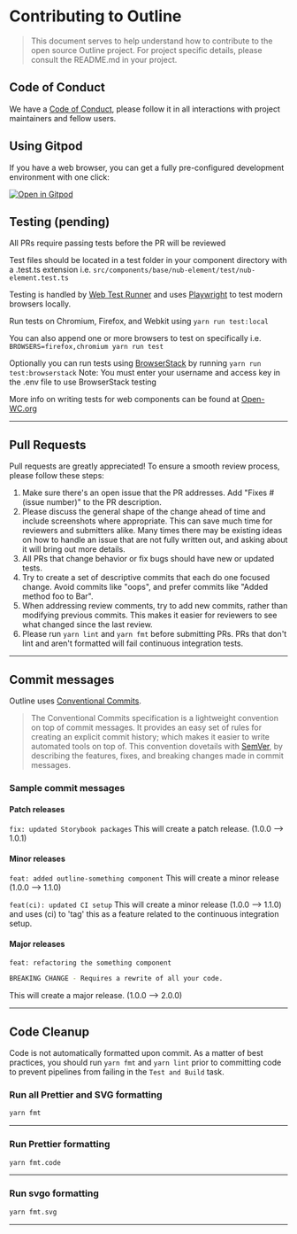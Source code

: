 # Contributing to Outline

> This document serves to help understand how to contribute to the open source Outline project. For project specific details, please consult the README.md in your project.

## Code of Conduct

We have a [Code of Conduct](https://github.com/phase2/outline/blob/next/CODE_OF_CONDUCT.md), please follow it in all interactions with project maintainers and fellow users.

## Using Gitpod

If you have a web browser, you can get a fully pre-configured development environment with one click:

[![Open in Gitpod](https://gitpod.io/button/open-in-gitpod.svg)](https://gitpod.io/#https://github.com/phase2/outline)

## Testing (pending)

All PRs require passing tests before the PR will be reviewed

Test files should be located in a test folder in your component directory with a .test.ts extension i.e. `src/components/base/nub-element/test/nub-element.test.ts`

Testing is handled by [Web Test Runner](https://modern-web.dev/guides/test-runner/getting-started/) and uses [Playwright](https://playwright.dev/) to test modern browsers locally.

Run tests on Chromium, Firefox, and Webkit using
`yarn run test:local`

You can also append one or more browsers to test on specifically i.e.
`BROWSERS=firefox,chromium yarn run test`

Optionally you can run tests using [BrowserStack](https://www.browserstack.com/) by running
`yarn run test:browserstack`
Note: You must enter your username and access key in the .env file to use BrowserStack testing

More info on writing tests for web components can be found at [Open-WC.org](https://open-wc.org/docs/testing/helpers/)

---

## Pull Requests

Pull requests are greatly appreciated! To ensure a smooth review process, please follow these steps:

1. Make sure there's an open issue that the PR addresses. Add "Fixes #(issue number)" to the PR description.
2. Please discuss the general shape of the change ahead of time and include screenshots where appropriate. This can save much time for reviewers and submitters alike. Many times there may be existing ideas on how to handle an issue that are not fully written out, and asking about it will bring out more details.
3. All PRs that change behavior or fix bugs should have new or updated tests.
4. Try to create a set of descriptive commits that each do one focused change. Avoid commits like "oops", and prefer commits like "Added method foo to Bar".
5. When addressing review comments, try to add new commits, rather than modifying previous commits. This makes it easier for reviewers to see what changed since the last review.
6. Please run `yarn lint` and `yarn fmt` before submitting PRs. PRs that don't lint and aren't formatted will fail continuous integration tests.

---

## Commit messages

Outline uses [Conventional Commits](https://www.conventionalcommits.org/en/v1.0.0/).
> The Conventional Commits specification is a lightweight convention on top of commit messages. It provides an easy set of rules for creating an explicit commit history; which makes it easier to write automated tools on top of. This convention dovetails with [SemVer](https://semver.org/), by describing the features, fixes, and breaking changes made in commit messages.

### Sample commit messages

#### Patch releases

`fix: updated Storybook packages`
This will create a patch release. (1.0.0 --> 1.0.1)

#### Minor releases

`feat: added outline-something component`
This will create a minor release (1.0.0 --> 1.1.0)

`feat(ci): updated CI setup`
This will create a minor release (1.0.0 --> 1.1.0) and uses (ci) to 'tag' this as a feature related to the continuous integration setup.

#### Major releases

```bash
feat: refactoring the something component

BREAKING CHANGE - Requires a rewrite of all your code.
```

This will create a major release. (1.0.0 --> 2.0.0)

---

## Code Cleanup

Code is not automatically formatted upon commit. As a matter of best practices, you should run `yarn fmt` and `yarn lint` prior to committing code to prevent pipelines from failing in the `Test and Build` task.

### Run all Prettier and SVG formatting

```bash
yarn fmt
```

---

### Run Prettier formatting

```bash
yarn fmt.code
```

---

### Run svgo formatting

```bash
yarn fmt.svg
```

---
